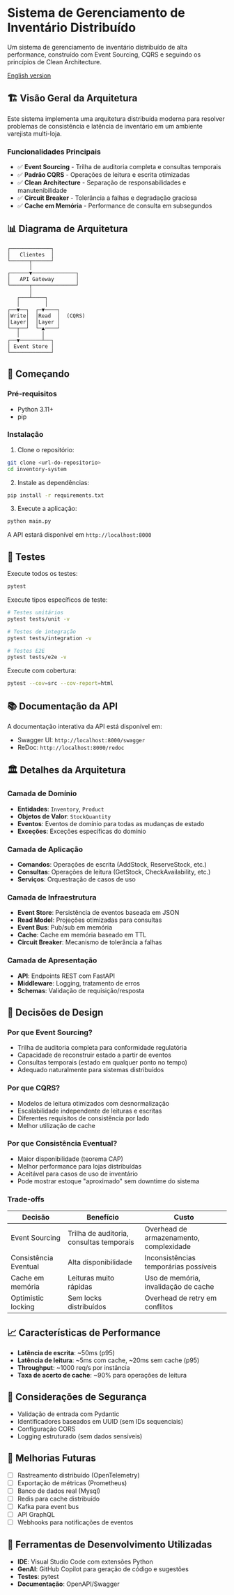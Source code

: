 # Sistema de Gerenciamento de Inventário Distribuído

Um sistema de gerenciamento de inventário distribuído de alta performance, construído com Event Sourcing, CQRS e seguindo os princípios de Clean Architecture.

[English version](README.md)

## 🏗️ Visão Geral da Arquitetura

Este sistema implementa uma arquitetura distribuída moderna para resolver problemas de consistência e latência de inventário em um ambiente varejista multi-loja.

### Funcionalidades Principais

- ✅ **Event Sourcing** - Trilha de auditoria completa e consultas temporais
- ✅ **Padrão CQRS** - Operações de leitura e escrita otimizadas
- ✅ **Clean Architecture** - Separação de responsabilidades e manutenibilidade
- ✅ **Circuit Breaker** - Tolerância a falhas e degradação graciosa
- ✅ **Cache em Memória** - Performance de consulta em subsegundos

## 📊 Diagrama de Arquitetura

```
┌─────────────┐
│   Clientes  │
└──────┬──────┘
       │
┌──────▼──────────────┐
│   API Gateway       │
└──────┬──────────────┘
       │
   ┌───┴────┐
   │        │
┌──▼──┐  ┌─▼────┐
│Write│  │Read  │  (CQRS)
│Layer│  │Layer │
└──┬──┘  └─▲────┘
   │       │
┌──▼───────┴──┐
│ Event Store │
└─────────────┘
```

## 🚀 Começando

### Pré-requisitos

- Python 3.11+
- pip

### Instalação

1. Clone o repositório:
```bash
git clone <url-do-repositorio>
cd inventory-system
```

2. Instale as dependências:
```bash
pip install -r requirements.txt
```

3. Execute a aplicação:
```bash
python main.py
```

A API estará disponível em `http://localhost:8000`

## 🧪 Testes

Execute todos os testes:
```bash
pytest
```

Execute tipos específicos de teste:
```bash
# Testes unitários
pytest tests/unit -v

# Testes de integração
pytest tests/integration -v

# Testes E2E
pytest tests/e2e -v
```

Execute com cobertura:
```bash
pytest --cov=src --cov-report=html
```

## 📚 Documentação da API

A documentação interativa da API está disponível em:
- Swagger UI: `http://localhost:8000/swagger`
- ReDoc: `http://localhost:8000/redoc`

## 🏛️ Detalhes da Arquitetura

### Camada de Domínio
- **Entidades**: `Inventory`, `Product`
- **Objetos de Valor**: `StockQuantity`
- **Eventos**: Eventos de domínio para todas as mudanças de estado
- **Exceções**: Exceções específicas do domínio

### Camada de Aplicação
- **Comandos**: Operações de escrita (AddStock, ReserveStock, etc.)
- **Consultas**: Operações de leitura (GetStock, CheckAvailability, etc.)
- **Serviços**: Orquestração de casos de uso

### Camada de Infraestrutura
- **Event Store**: Persistência de eventos baseada em JSON
- **Read Model**: Projeções otimizadas para consultas
- **Event Bus**: Pub/sub em memória
- **Cache**: Cache em memória baseado em TTL
- **Circuit Breaker**: Mecanismo de tolerância a falhas

### Camada de Apresentação
- **API**: Endpoints REST com FastAPI
- **Middleware**: Logging, tratamento de erros
- **Schemas**: Validação de requisição/resposta

## 🔧 Decisões de Design

### Por que Event Sourcing?
- Trilha de auditoria completa para conformidade regulatória
- Capacidade de reconstruir estado a partir de eventos
- Consultas temporais (estado em qualquer ponto no tempo)
- Adequado naturalmente para sistemas distribuídos

### Por que CQRS?
- Modelos de leitura otimizados com desnormalização
- Escalabilidade independente de leituras e escritas
- Diferentes requisitos de consistência por lado
- Melhor utilização de cache

### Por que Consistência Eventual?
- Maior disponibilidade (teorema CAP)
- Melhor performance para lojas distribuídas
- Aceitável para casos de uso de inventário
- Pode mostrar estoque "aproximado" sem downtime do sistema

### Trade-offs

| Decisão | Benefício | Custo |
|---------|-----------|-------|
| Event Sourcing | Trilha de auditoria, consultas temporais | Overhead de armazenamento, complexidade |
| Consistência Eventual | Alta disponibilidade | Inconsistências temporárias possíveis |
| Cache em memória | Leituras muito rápidas | Uso de memória, invalidação de cache |
| Optimistic locking | Sem locks distribuídos | Overhead de retry em conflitos |

## 📈 Características de Performance

- **Latência de escrita**: ~50ms (p95)
- **Latência de leitura**: ~5ms com cache, ~20ms sem cache (p95)
- **Throughput**: ~1000 req/s por instância
- **Taxa de acerto de cache**: ~90% para operações de leitura

## 🔐 Considerações de Segurança

- Validação de entrada com Pydantic
- Identificadores baseados em UUID (sem IDs sequenciais)
- Configuração CORS
- Logging estruturado (sem dados sensíveis)

## 🚧 Melhorias Futuras

- [ ] Rastreamento distribuído (OpenTelemetry)
- [ ] Exportação de métricas (Prometheus)
- [ ] Banco de dados real (Mysql)
- [ ] Redis para cache distribuído
- [ ] Kafka para event bus
- [ ] API GraphQL
- [ ] Webhooks para notificações de eventos

## 📝 Ferramentas de Desenvolvimento Utilizadas

- **IDE**: Visual Studio Code com extensões Python
- **GenAI**: GitHub Copilot para geração de código e sugestões
- **Testes**: pytest
- **Documentação**: OpenAPI/Swagger